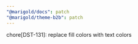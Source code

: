 ```yaml
---
"@marigold/docs": patch
"@marigold/theme-b2b": patch
---
```


chore[DST-131]: replace fill colors with text colors
